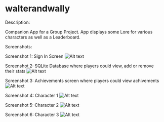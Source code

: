# walterandwally


Description:

 Companion App for a Group Project. App displays some Lore for various characters as well as a Leaderboard.

Screenshots:

Screenshot 1: Sign In Screen
![Alt text](Screenshots/signin.png?raw=true "Sign In")

Screenshot 2: SQLite Database where players could view, add or remove their stats
![Alt text](Screenshots/playersdb.png?raw=true "Players")

Screenshot 3: Achievements screen where players could view achivements
![Alt text](Screenshots/ach.png?raw=true "Achievements")

Screenshot 4: Character 1
![Alt text](Screenshots/wizard.png?raw=true "Character 1")

Screenshot 5: Character 2
![Alt text](Screenshots/bigboi.png?raw=true "Character 2")

Screenshot 6: Character 3
![Alt text](Screenshots/goblin.png?raw=true "Character 3")
